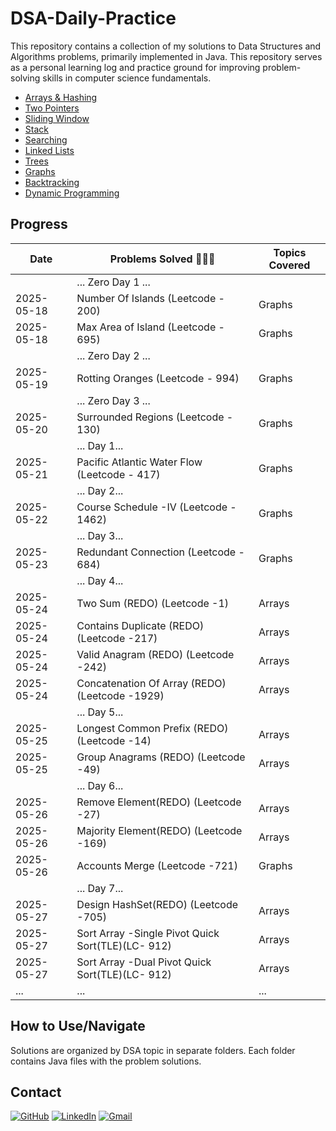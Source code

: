 # DSA-Daily-Practice 

This repository contains a collection of my solutions to Data Structures and Algorithms problems, primarily implemented in Java. This repository serves as a personal learning log and practice ground for improving problem-solving skills in computer science fundamentals.

* [Arrays & Hashing](Arrays%20&%20Hashing)
* [Two Pointers](Two%20Pointers)
* [Sliding Window](Sliding%20Window)
* [Stack](Stack)
* [Searching](Searching)
* [Linked Lists](Linked%20Lists)
* [Trees](Trees)
* [Graphs](Graphs)
* [Backtracking](Backtracking)
* [Dynamic Programming](Dynamic%20Programming)

## Progress

| Date       | Problems Solved 🔨💪🏼                            | Topics Covered          |
|------------|--------------------------------------------------|-------------------------|
|            | ... Zero Day 1 ...                               |                         |
| 2025-05-18 | Number Of Islands (Leetcode - 200)               | Graphs                  |
| 2025-05-18 | Max Area of Island (Leetcode - 695)              | Graphs                  |
|            | ... Zero Day 2 ...                               |                         |
| 2025-05-19 | Rotting Oranges (Leetcode - 994)                 | Graphs                  |
|            | ... Zero Day 3 ...                               |                         |
| 2025-05-20 | Surrounded Regions (Leetcode - 130)              | Graphs                  |
|            | ... Day 1...                                     |                         |
| 2025-05-21 | Pacific Atlantic Water Flow (Leetcode - 417)     | Graphs                  |
|            | ... Day 2...                                     |                         |
| 2025-05-22 | Course Schedule -IV (Leetcode - 1462)            | Graphs                  |
|            | ... Day 3...                                     |                         |
| 2025-05-23 | Redundant Connection (Leetcode - 684)            | Graphs                  |
|            | ... Day 4...                                     |                         |
| 2025-05-24 | Two Sum (REDO) (Leetcode -1)                     | Arrays                  |
| 2025-05-24 | Contains Duplicate (REDO) (Leetcode -217)        | Arrays                  |
| 2025-05-24 | Valid Anagram (REDO) (Leetcode -242)             | Arrays                  |
| 2025-05-24 | Concatenation Of Array (REDO) (Leetcode -1929)   | Arrays                  |
|            | ... Day 5...                                     |                         |
| 2025-05-25 | Longest Common Prefix (REDO) (Leetcode -14)      | Arrays                  |
| 2025-05-25 | Group Anagrams (REDO) (Leetcode -49)             | Arrays                  |
|            | ... Day 6...                                     |                         |
| 2025-05-26 | Remove Element(REDO) (Leetcode -27)              | Arrays                  |
| 2025-05-26 | Majority Element(REDO) (Leetcode -169)           | Arrays                  |
| 2025-05-26 | Accounts Merge (Leetcode -721)             | Graphs                  |
|            | ... Day 7...                                     |                         |
| 2025-05-27 | Design HashSet(REDO) (Leetcode -705)             | Arrays                  |
| 2025-05-27 | Sort Array -Single Pivot Quick Sort(TLE)(LC- 912)| Arrays                  |
| 2025-05-27 | Sort Array -Dual Pivot Quick Sort(TLE)(LC- 912)  | Arrays                  |
| ...        | ...                                              | ...                     |

## How to Use/Navigate

Solutions are organized by DSA topic in separate folders. Each folder contains Java files with the problem solutions.

## Contact

[![GitHub](https://img.shields.io/badge/GitHub-181717?style=flat-square&logo=github&logoColor=ffffff)](https://github.com/Haririshikesh/)
[![LinkedIn](https://img.shields.io/badge/LinkedIn-0A66C2?style=flat-square&logo=linkedin&logoColor=ffffff)](https://www.linkedin.com/in/RishikeshKesavan/)
[![Gmail](https://img.shields.io/badge/Gmail-D14836?style=flat-square&logo=gmail&logoColor=ffffff)](mailto:haririshikeshk2003@gmail.com)
